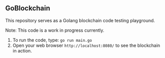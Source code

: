 ## GoBlockchain

<!-- See [website](https://adaickalavan.github.io/portfolio/) for information. -->

This repository serves as a Golang blockchain code testing playground.

Note: This code is a work in progress currently.

1. To run the code, type: `go run main.go`
1. Open your web browser `http://localhost:8080/` to see the blockchain in action.